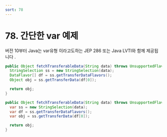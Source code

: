 ```yaml
---
sort: 78
---
```


# 78. 간단한 var 예제

버전 10부터 Java는 var유형 이라고도하는 JEP 286 또는 Java LVTI와 함께 제공됩니다 .

```java
public Object fetchTransferableData(String data) throws UnsupportedFlavorException, IOException {
  StringSelection ss = new StringSelection(data);
  DataFlavor[] df = ss.getTransferDataFlavors();
  Object obj = ss.getTransferData(df[0]);

  return obj;
}

public Object fetchTransferableData(String data) throws UnsupportedFlavorException, IOException {
  var ss = new StringSelection(data);
  var df = ss.getTransferDataFlavors();
  var obj = ss.getTransferData(df[0]);

  return obj;
}
```